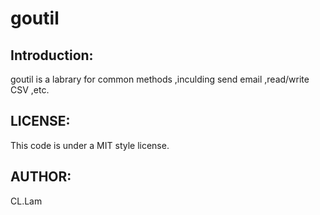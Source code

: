 goutil
======
Introduction:
------
goutil is a labrary for common methods ,inculding send email ,read/write CSV ,etc.


LICENSE:
--------

This code is under a MIT style license.

AUTHOR:
-------
CL.Lam